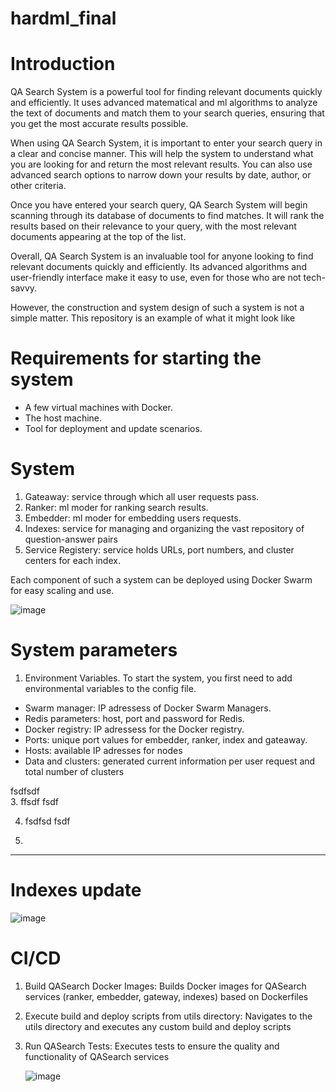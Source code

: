 # hardml_final


# Introduction

QA Search System is a powerful tool for finding relevant documents quickly and efficiently. It uses advanced matematical and ml algorithms to analyze the text of documents and match them to your search queries, ensuring that you get the most accurate results possible.

When using QA Search System, it is important to enter your search query in a clear and concise manner. This will help the system to understand what you are looking for and return the most relevant results. You can also use advanced search options to narrow down your results by date, author, or other criteria.

Once you have entered your search query, QA Search System will begin scanning through its database of documents to find matches. It will rank the results based on their relevance to your query, with the most relevant documents appearing at the top of the list.

Overall, QA Search System is an invaluable tool for anyone looking to find relevant documents quickly and efficiently. Its advanced algorithms and user-friendly interface make it easy to use, even for those who are not tech-savvy. 

However, the construction and system design of such a system is not a simple matter. This repository is an example of what it might look like

# Requirements for starting the system
- A few virtual machines with Docker.
- The host machine.
- Tool for deployment and update scenarios.

# System

1. Gateaway: service through which all user requests pass.
2. Ranker: ml moder for ranking search results. 
3. Embedder: ml moder for embedding users requests. 
4. Indexes: service for managing and organizing the vast repository of question-answer pairs 
5. Service Registery: service holds URLs, port numbers, and cluster centers for each index.

Each component of such a system can be deployed using Docker Swarm for easy scaling and use.

![image](https://github.com/EugeneRomanov/hardml_final/assets/72860505/29034297-c53c-4425-87a3-42bfa627469d)

# System parameters

1. Environment Variables.
To start the system, you first need to add environmental variables to the config file.
* Swarm manager: IP adressess of Docker Swarm Managers. 
* Redis parameters: host, port and password for Redis. 
* Docker registry: IP adressess for the Docker registry.
* Ports: unique port values for embedder, ranker, index and gateaway.
* Hosts: available IP adresses for nodes
* Data and сlusters: generated current information per user request and total number of clusters


 fsdfsdf  
3. ffsdf
   fsdf

4. fsdfsd
   fsdf

5. 


***************


# Indexes update

![image](https://github.com/EugeneRomanov/hardml_final/assets/72860505/49ac2a4f-739e-4a68-a3ad-3e8a6a96b61b)


# CI/CD

1. Build QASearch Docker Images: Builds Docker images for QASearch services (ranker, embedder, gateway, indexes) based on Dockerfiles
2. Execute build and deploy scripts from utils directory: Navigates to the utils directory and executes any custom build and deploy scripts
3. Run QASearch Tests: Executes tests to ensure the quality and functionality of QASearch services

   ![image](https://github.com/EugeneRomanov/hardml_final/assets/72860505/f5348f30-279c-4ba6-90f8-5ef187808783)


